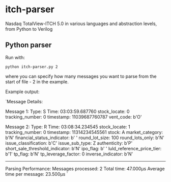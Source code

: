 # itch-parser
Nasdaq TotalView-ITCH 5.0 in various languages and abstraction levels, from Python to Verilog

## Python parser

Run with:

`python itch-parser.py 2`

where you can specify how many messages you want to parse from the start of file - 2 in the example.

Example output:

`Message Details:

Message 1:
Type: S
Time: 03:03:59.687760
stock_locate: 0
tracking_number: 0
timestamp: 11039687760787
vent_code: b'O'

Message 2:
Type: R
Time: 03:08:34.234545
stock_locate: 1
tracking_number: 0
timestamp: 11314234545561
stock: A
market_category: b'N'
financial_status_indicator: b' '
round_lot_size: 100
round_lots_only: b'N'
issue_classification: b'C'
issue_sub_type: Z
authenticity: b'P'
short_sale_threshold_indicator: b'N'
ipo_flag: b' '
luld_reference_price_tier: b'1'
tp_flag: b'N'
tp_leverage_factor: 0
inverse_indicator: b'N'

---------------------

Parsing Performance:
Messages processed: 2
Total time: 47.000µs
Average time per message: 23.500µs
`